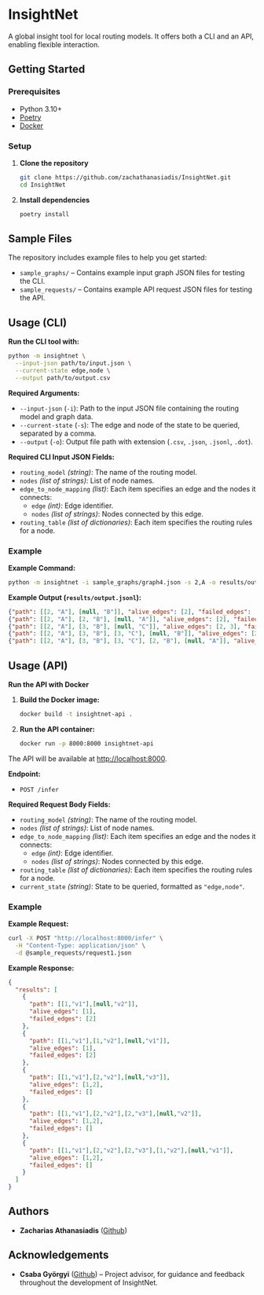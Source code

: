 # InsightNet

A global insight tool for local routing models. It offers both a CLI and an API, enabling flexible interaction.

## Getting Started

### Prerequisites
- Python 3.10+
- [Poetry](https://python-poetry.org/)
- [Docker](https://www.docker.com/)

### Setup

1. **Clone the repository**
   ```sh
   git clone https://github.com/zachathanasiadis/InsightNet.git
   cd InsightNet
   ```

2. **Install dependencies**
   ```sh
   poetry install
   ```

## Sample Files

The repository includes example files to help you get started:

- `sample_graphs/` – Contains example input graph JSON files for testing the CLI.
- `sample_requests/` – Contains example API request JSON files for testing the API.

## Usage (CLI)
**Run the CLI tool with:**

```sh
python -m insightnet \
  --input-json path/to/input.json \
  --current-state edge,node \
  --output path/to/output.csv
```

**Required Arguments:**
- `--input-json` (`-i`): Path to the input JSON file containing the routing model and graph data.
- `--current-state` (`-s`): The edge and node of the state to be queried, separated by a comma.
- `--output` (`-o`): Output file path with extension (`.csv`, `.json`, `.jsonl`, `.dot`).

**Required CLI Input JSON Fields:**
- `routing_model` *(string)*: The name of the routing model.
- `nodes` *(list of strings)*: List of node names.
- `edge_to_node_mapping` *(list)*: Each item specifies an edge and the nodes it connects:
  - `edge` *(int)*: Edge identifier.
  - `nodes` *(list of strings)*: Nodes connected by this edge.
- `routing_table` *(list of dictionaries)*: Each item specifies the routing rules for a node.

### Example
**Example Command:**
```sh
python -m insightnet -i sample_graphs/graph4.json -s 2,A -o results/output.jsonl
```
**Example Output (`results/output.jsonl`):**
```json
{"path": [[2, "A"], [null, "B"]], "alive_edges": [2], "failed_edges": [3]}
{"path": [[2, "A"], [2, "B"], [null, "A"]], "alive_edges": [2], "failed_edges": [1, 3]}
{"path": [[2, "A"], [3, "B"], [null, "C"]], "alive_edges": [2, 3], "failed_edges": [1]}
{"path": [[2, "A"], [3, "B"], [3, "C"], [null, "B"]], "alive_edges": [2, 3], "failed_edges": [1]}
{"path": [[2, "A"], [3, "B"], [3, "C"], [2, "B"], [null, "A"]], "alive_edges": [2, 3], "failed_edges": [1]}
```
## Usage (API)
**Run the API with Docker**
1. **Build the Docker image:**
   ```sh
   docker build -t insightnet-api .
   ```

2. **Run the API container:**
   ```sh
   docker run -p 8000:8000 insightnet-api
   ```

The API will be available at [http://localhost:8000](http://localhost:8000).


**Endpoint:**

- `POST /infer`


**Required Request Body Fields:**

- `routing_model` *(string)*: The name of the routing model.
- `nodes` *(list of strings)*: List of node names.
- `edge_to_node_mapping` *(list)*: Each item specifies an edge and the nodes it connects:
  - `edge` *(int)*: Edge identifier.
  - `nodes` *(list of strings)*: Nodes connected by this edge.
- `routing_table` *(list of dictionaries)*: Each item specifies the routing rules for a node.
- `current_state` *(string)*: State to be queried, formatted as `"edge,node"`.

### Example
**Example Request:**

```sh
curl -X POST "http://localhost:8000/infer" \
  -H "Content-Type: application/json" \
  -d @sample_requests/request1.json
```
**Example Response:**

```json
{
  "results": [
    {
      "path": [[1,"v1"],[null,"v2"]],
      "alive_edges": [1],
      "failed_edges": [2]
    },
    {
      "path": [[1,"v1"],[1,"v2"],[null,"v1"]],
      "alive_edges": [1],
      "failed_edges": [2]
    },
    {
      "path": [[1,"v1"],[2,"v2"],[null,"v3"]],
      "alive_edges": [1,2],
      "failed_edges": []
    },
    {
      "path": [[1,"v1"],[2,"v2"],[2,"v3"],[null,"v2"]],
      "alive_edges": [1,2],
      "failed_edges": []
    },
    {
      "path": [[1,"v1"],[2,"v2"],[2,"v3"],[1,"v2"],[null,"v1"]],
      "alive_edges": [1,2],
      "failed_edges": []
    }
  ]
}
```
## Authors

- **Zacharias Athanasiadis** ([Github](https://www.github.com/zachathanasiadis))


## Acknowledgements

- **Csaba Györgyi** ([Github](https://www.github.com/gycsaba96)) – Project advisor, for guidance and feedback throughout the development of InsightNet.
